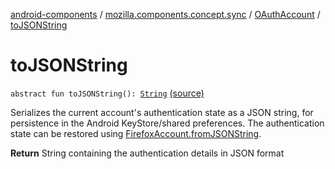 [android-components](../../index.md) / [mozilla.components.concept.sync](../index.md) / [OAuthAccount](index.md) / [toJSONString](./to-j-s-o-n-string.md)

# toJSONString

`abstract fun toJSONString(): `[`String`](https://kotlinlang.org/api/latest/jvm/stdlib/kotlin/-string/index.html) [(source)](https://github.com/mozilla-mobile/android-components/blob/master/components/concept/sync/src/main/java/mozilla/components/concept/sync/OAuthAccount.kt#L201)

Serializes the current account's authentication state as a JSON string, for persistence in
the Android KeyStore/shared preferences. The authentication state can be restored using
[FirefoxAccount.fromJSONString](#).

**Return**
String containing the authentication details in JSON format

